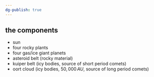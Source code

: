 ```yaml
---
dg-publish: true
---
```


## the components
- sun
- four rocky plants
- four gas/ice giant planets
- asteroid belt (rocky material)
- kuiper belt (icy bodies, source of short period comets)
- oort cloud (icy bodies, $50,000\,AU$, source of long period comets)

